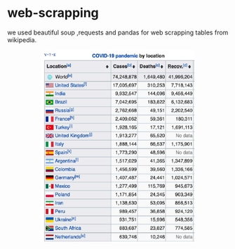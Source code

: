 # web-scrapping

we  used beautiful soup ,requests and pandas for web scrapping tables from wikipedia.
  <p align="center">
  <img src="Screenshot (44).png" width="350" title="hover text">
  
</p>
